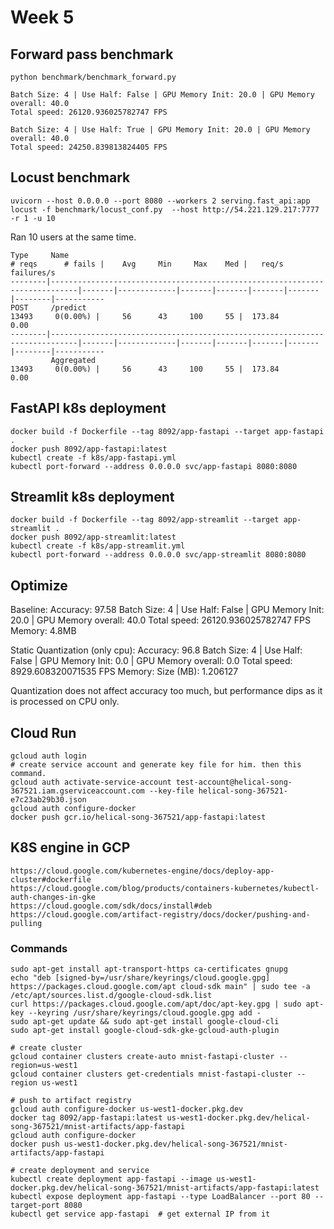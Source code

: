 # Week 5

## Forward pass benchmark

```
python benchmark/benchmark_forward.py
```

```
Batch Size: 4 | Use Half: False | GPU Memory Init: 20.0 | GPU Memory overall: 40.0
Total speed: 26120.936025782747 FPS

Batch Size: 4 | Use Half: True | GPU Memory Init: 20.0 | GPU Memory overall: 40.0
Total speed: 24250.839813824405 FPS

```

## Locust benchmark
```
uvicorn --host 0.0.0.0 --port 8080 --workers 2 serving.fast_api:app
locust -f benchmark/locust_conf.py  --host http://54.221.129.217:7777 -r 1 -u 10
```

Ran 10 users at the same time.
```
Type     Name                                                                          # reqs      # fails |    Avg     Min     Max    Med |   req/s  failures/s
--------|----------------------------------------------------------------------------|-------|-------------|-------|-------|-------|-------|--------|-----------
POST     /predict                                                                       13493     0(0.00%) |     56      43     100     55 |  173.84        0.00
--------|----------------------------------------------------------------------------|-------|-------------|-------|-------|-------|-------|--------|-----------
         Aggregated                                                                     13493     0(0.00%) |     56      43     100     55 |  173.84        0.00
```

## FastAPI k8s deployment

```
docker build -f Dockerfile --tag 8092/app-fastapi --target app-fastapi .
docker push 8092/app-fastapi:latest
kubectl create -f k8s/app-fastapi.yml
kubectl port-forward --address 0.0.0.0 svc/app-fastapi 8080:8080
```

## Streamlit k8s deployment

```
docker build -f Dockerfile --tag 8092/app-streamlit --target app-streamlit .
docker push 8092/app-streamlit:latest
kubectl create -f k8s/app-streamlit.yml
kubectl port-forward --address 0.0.0.0 svc/app-streamlit 8080:8080
```

## Optimize

Baseline:
    Accuracy: 97.58
    Batch Size: 4 | Use Half: False | GPU Memory Init: 20.0 | GPU Memory overall: 40.0
    Total speed: 26120.936025782747 FPS
    Memory: 4.8MB

Static Quantization (only cpu):
    Accuracy: 96.8
    Batch Size: 4 | Use Half: False | GPU Memory Init: 0.0 | GPU Memory overall: 0.0
    Total speed: 8929.608320071535 FPS
    Memory: Size (MB): 1.206127

Quantization does not affect accuracy too much, but performance dips as it is processed on CPU only.


## Cloud Run
```
gcloud auth login
# create service account and generate key file for him. then this command.
gcloud auth activate-service-account test-account@helical-song-367521.iam.gserviceaccount.com --key-file helical-song-367521-e7c23ab29b30.json
gcloud auth configure-docker
docker push gcr.io/helical-song-367521/app-fastapi:latest
```


## K8S engine in GCP
```
https://cloud.google.com/kubernetes-engine/docs/deploy-app-cluster#dockerfile
https://cloud.google.com/blog/products/containers-kubernetes/kubectl-auth-changes-in-gke
https://cloud.google.com/sdk/docs/install#deb
https://cloud.google.com/artifact-registry/docs/docker/pushing-and-pulling
```

### Commands
```
sudo apt-get install apt-transport-https ca-certificates gnupg
echo "deb [signed-by=/usr/share/keyrings/cloud.google.gpg] https://packages.cloud.google.com/apt cloud-sdk main" | sudo tee -a /etc/apt/sources.list.d/google-cloud-sdk.list
curl https://packages.cloud.google.com/apt/doc/apt-key.gpg | sudo apt-key --keyring /usr/share/keyrings/cloud.google.gpg add -
sudo apt-get update && sudo apt-get install google-cloud-cli
sudo apt-get install google-cloud-sdk-gke-gcloud-auth-plugin

# create cluster
gcloud container clusters create-auto mnist-fastapi-cluster --region=us-west1
gcloud container clusters get-credentials mnist-fastapi-cluster --region us-west1

# push to artifact registry
gcloud auth configure-docker us-west1-docker.pkg.dev
docker tag 8092/app-fastapi:latest us-west1-docker.pkg.dev/helical-song-367521/mnist-artifacts/app-fastapi
gcloud auth configure-docker
docker push us-west1-docker.pkg.dev/helical-song-367521/mnist-artifacts/app-fastapi

# create deployment and service
kubectl create deployment app-fastapi --image us-west1-docker.pkg.dev/helical-song-367521/mnist-artifacts/app-fastapi:latest
kubectl expose deployment app-fastapi --type LoadBalancer --port 80 --target-port 8080
kubectl get service app-fastapi  # get external IP from it
```
